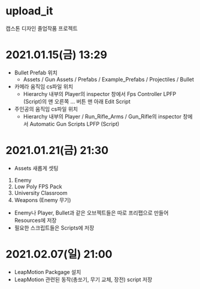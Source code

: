 # upload_it
캡스톤 디자인 졸업작품 프로젝트


# 2021.01.15(금) 13:29

- Bullet Prefab 위치
	- Assets / Gun Assets / Prefabs / Example_Prefabs / Projectiles / Bullet
- 카메라 움직임 cs파일 위치
	- Hierarchy 내부의 Player의  inspector 창에서 Fps Controller LPFP (Script)의 맨 오른쪽 ... 버튼 맨 아래 Edit Script
- 주인공의 움직임 cs파일 위치
	- Hierarchy 내부의 Player / Run_Rifle_Arms / Gun_Rifle의 inspector 창에서 Automatic Gun Scripts LPFP (Script)


# 2021.01.21(금) 21:30
* Assets 새롭게 셋팅
1. Enemy
2. Low Poly FPS Pack
3. University Classroom
4. Weapons (Enemy 무기)

- Enemy나 Player, Bullet과 같은 오브젝트들은 따로 프리팹으로 만들어 Resources에 저장
- 필요한 스크립트들은 Scripts에 저장

# 2021.02.07(일) 21:00
- LeapMotion Packgage 설치
- LeapMotion 관련된 동작(총쏘기, 무기 교체, 장전) script 저장
